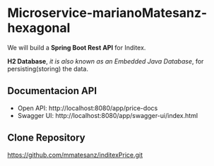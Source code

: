 # Microservice-marianoMatesanz-hexagonal

We will build a **Spring Boot Rest API** for Inditex.

**H2 Database**, *it is also known as an Embedded Java Database*, for persisting(storing) the data.

## Documentacion API

 - Open API: http://localhost:8080/app/price-docs
 - Swagger UI: http://localhost:8080/app/swagger-ui/index.html


## Clone Repository

https://github.com/mmatesanz/inditexPrice.git

